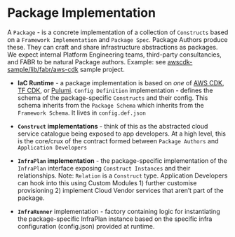 # Package Implementation

A `Package` - is a concrete implementation of a collection of `Constructs` based on a `Framework Implementation` and `Package Spec`. Package Authors produce these. They can craft and share infrastructure abstractions as packages. We expect internal Platform Engineering teams, third-party consultancies, and FABR to be natural Package authors. Example: see [awscdk-sample/lib/fabr/aws-cdk](../../awscdk-sample/lib/fabr/aws-cdk) sample project.

- **IaC Runtime** - a package implementation is based on _one_ of [AWS CDK](https://docs.aws.amazon.com/cdk/v2/guide/home.html), [TF CDK](https://developer.hashicorp.com/terraform/cdktf), or [Pulumi](https://www.pulumi.com/docs/).
`Config Definition` implementation - defines the schema of the package-specific `Constructs` and their config. This schema inherits from the `Package Schema` which inherits from the `Framework Schema`. It lives in `config.def.json`

- **`Construct` implementations** - think of this as the abstracted cloud service catalogue being exposed to app developers. At a high level, this is the core/crux of the contract formed between `Package Authors` and `Application Developers`

- **`InfraPlan` implementation** - the package-specific implementation of the `InfraPlan` interface exposing `Construct Instances` and their relationships. Note: `Relation` is a `Construct` type. Application Developers can hook into this using Custom Modules 1) further customise provisioning 2) implement Cloud Vendor services that aren’t part of the package.

- **`InfraRunner`** implementation - factory containing logic for instantiating the package-specific InfraPlan instance based on the specific infra configuration (config.json) provided at runtime.
